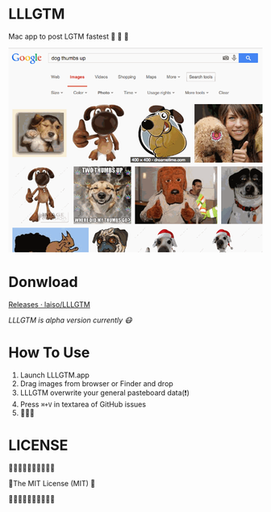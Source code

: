LLLGTM
======

Mac app to post LGTM fastest :rocket: :rocket: :rocket:

![](demo.gif)


Donwload
==========

[Releases · laiso/LLLGTM](https://github.com/laiso/LLLGTM/releases)

*LLLGTM is alpha version currently :mask:*


How To Use
===========

1. Launch LLLGTM.app
2. Drag images from browser or Finder and drop
3. LLLGTM overwrite your general pasteboard data(:exclamation:)
4. Press `⌘+V` in textarea of GitHub issues
5. :clap::clap::clap:

LICENSE
===========

:shit::shit::shit::shit::shit::shit::shit::shit::shit::shit:

:shit:The MIT License (MIT) :shit:

:shit::shit::shit::shit::shit::shit::shit::shit::shit::shit:
